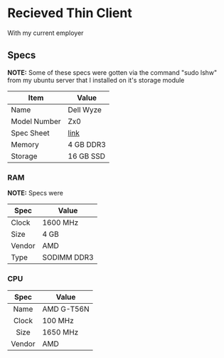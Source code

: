 # Recieved Thin Client

With my current employer 

## Specs

**NOTE:** Some of these specs were gotten via the command "sudo lshw" from my ubuntu server that I installed on it's storage module

| Item         | Value              |  
|--------------|--------------------|
| Name         | Dell Wyze          |
| Model Number | Zx0                |
| Spec Sheet   | [link][spec sheet] |
| Memory       | 4 GB DDR3          |
| Storage      | 16 GB SSD          |


### RAM

**NOTE:** Specs were 

| Spec         | Value       |
|--------------|-------------|
| Clock        | 1600 MHz    |
| Size         | 4 GB        |
| Vendor       | AMD         |
| Type         | SODIMM DDR3 |


### CPU

| Spec         | Value       |
|:------------:|-------------|
| Name         | AMD G-T56N  |
| Clock        | 100 MHz     |
| Size         | 1650 MHz    |
| Vendor       | AMD         |


[spec sheet]:https://icecat.biz/en/p/dell+wyse/909740-52l/thin+clients-z90d7-18038133.html